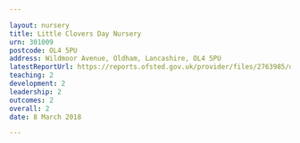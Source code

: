 ```yaml
---

layout: nursery
title: Little Clovers Day Nursery
urn: 301009
postcode: OL4 5PU
address: Wildmoor Avenue, Oldham, Lancashire, OL4 5PU
latestReportUrl: https://reports.ofsted.gov.uk/provider/files/2763985/urn/301009.pdf
teaching: 2
development: 2
leadership: 2
outcomes: 2
overall: 2
date: 8 March 2018

---
```

